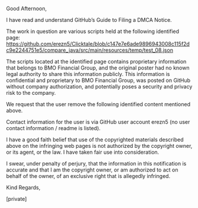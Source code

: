 Good Afternoon,

I have read and understand GitHub’s Guide to Filing a DMCA Notice.

The work in question are various scripts held at the following identified page:  
https://github.com/erezn5/Clicktale/blob/c147e7e6ade9896943008c115f2dc9e2244751e5/compare_java/src/main/resources/temp/test_08.json

The scripts located at the identified page contains proprietary information that belongs to BMO Financial Group, and the original poster had no known legal authority to share this information publicly. This information is confidential and proprietary to BMO Financial Group, was posted on GitHub without company authorization, and potentially poses a security and privacy risk to the company.

We request that the user remove the following identified content mentioned above.

Contact information for the user is via GitHub user account erezn5 (no user contact information / readme is listed).

I have a good faith belief that use of the copyrighted materials described above on the infringing web pages is not authorized by the copyright owner, or its agent, or the law. I have taken fair use into consideration.

I swear, under penalty of perjury, that the information in this notification is accurate and that I am the copyright owner, or am authorized to act on behalf of the owner, of an exclusive right that is allegedly infringed.

Kind Regards,

[private]
